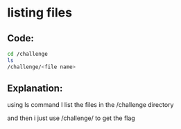 # listing files

## Code:
```bash
cd /challenge
ls
/challenge/<file name>
```
## Explanation:
using ls command I list the files in the /challenge directory

and then i just use /challenge/<file name> to get the flag
